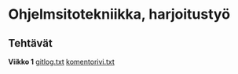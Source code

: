 # Ohjelmsitotekniikka, harjoitustyö
## Tehtävät
**Viikko 1**
[gitlog.txt](https://github.com/aitoAarni/ot-harjoitustyo-take2/blob/master/laskarit/viikko1/gitlog.txt)
[komentorivi.txt](https://github.com/aitoAarni/ot-harjoitustyo-take2/blob/master/laskarit/viikko1/komentorivi.txt)
